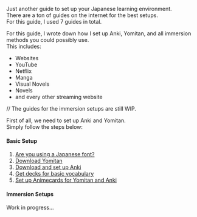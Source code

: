 Just another guide to set up your Japanese learning environment. <br>
There are a ton of guides on the internet for the best setups. <br>
For this guide, I used 7 guides in total. <br>

For this guide, I wrote down how I set up Anki, Yomitan, and all immersion methods you could possibly use. <br>
This includes: <br>
- Websites
- YouTube
- Netflix
- Manga
- Visual Novels
- Novels
- and every other streaming website 

// The guides for the immersion setups are still WIP.

First of all, we need to set up Anki and Yomitan. <br>
Simply follow the steps below: <br>
#### Basic Setup
1. [Are you using a Japanese font?](JapaneseFont.md)
2. [Download Yomitan](Yomitan.md)
3. [Download and set up Anki](AnkiSetup.md)
4. [Get decks for basic vocabulary](AnkiDecks.md)
5. [Set up Animecards for Yomitan and Anki](YomitanAnki.md)

#### Immersion Setups
Work in progress...